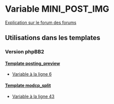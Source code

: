 # Variable MINI_POST_IMG
[Explication sur le forum des forums](http://forum.forumactif.com/t294113-listing-des-variables#MINI_POST_IMG)

## Utilisations dans les templates

### Version phpBB2

#### [Template posting_preview](subsilver/posting_preview.md)
* [Variable à la ligne 6](../subsilver/posting_preview.tpl#L6)

#### [Template modcp_split](subsilver/modcp_split.md)
* [Variable à la ligne 43](../subsilver/modcp_split.tpl#L43)